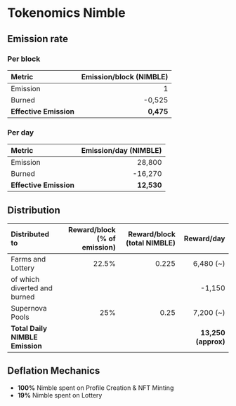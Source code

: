 # Tokenomics Nimble

## **Emission rate** <a id="emission-rate"></a>

### **Per block**

| **Metric** | **Emission/block \(NIMBLE\)** |
| :--- | ---: |
| Emission | 1 |
| Burned | -0,525 |
| **Effective Emission** | **0,475** |

### Per day <a id="per-day"></a>

| **Metric** | **Emission/day \(NIMBLE\)** |
| :--- | ---: |
| Emission | 28,800 |
| Burned | -16,270 |
| **Effective Emission** | **12,530** |

## Distribution <a id="distribution"></a>

| Distributed to | Reward/block \(% of emission\) | Reward/block \(total NIMBLE\) | Reward/day |
| :--- | ---: | ---: | ---: |
| Farms and Lottery | 22.5% | 0.225 | 6,480 \(~\) |
| of which diverted and burned |  |  | -1,150 |
| Supernova Pools | 25% | 0.25 | 7,200 \(~\) |
| **Total Daily NIMBLE Emission** |  |  | **13,250 \(approx\)** |

## Deflation Mechanics

* **100%** Nimble spent on Profile Creation & NFT Minting
* **19%** Nimble spent on Lottery

